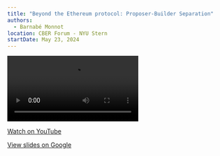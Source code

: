 ```yaml
---
title: "Beyond the Ethereum protocol: Proposer-Builder Separation"
authors:
  - Barnabé Monnot
location: CBER Forum - NYU Stern
startDate: May 23, 2024
---
```


<video src="https://youtu.be/u8XvkTrjITs?si=sd4iMdgP3tAToY4b"></video>

[Watch on YouTube](https://youtu.be/u8XvkTrjITs?si=sd4iMdgP3tAToY4b)

[View slides on Google](https://docs.google.com/presentation/d/1ibPATRkUA48Cl47Ttpf_zDud7IjorVXsKDOMTGAYFBs/view)
